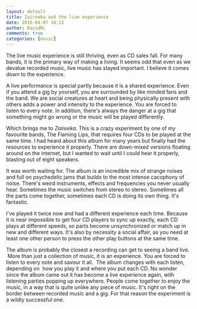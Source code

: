 ```yaml
---  
layout: default  
title: Zaireeka and the live experience  
date: 2016-04-07 10:13  
author: DavidRL  
comments: true  
categories: [music]  
---  
```

The live music experience is still thriving, even as CD sales fall. For many bands, it is the primary way of making a living. It seems odd that even as we devalue recorded music, live music has stayed important. I believe it comes down to the experience.  

A live performance is special partly because it is a shared experience. Even if you attend a gig by yourself, you are surrounded by like minded fans and the band. We are social creatures at heart and being physically present with others adds a power and intensity to the experience. You are forced to listen to every note. In addition, there's always the danger at a gig that something might go wrong or the music will be played differently.  
<!--more-->  

Which brings me to *Zaireeka*. This is a crazy experiment by one of my favourite bands, The Flaming Lips, that requires four CDs to be played at the same time. I had heard about this album for many years but finally had the resources to experience it properly. There are down-mixed versions floating around on the internet, but I wanted to wait until I could hear it properly, blasting out of eight speakers.  

It was worth waiting for. The album is an incredible mix of strange noises and full on psychedelic jams that builds to the most intense cacophony of noise. There's weird instruments, effects and frequencies you never usually hear. Sometimes the music switches from stereo to stereo. Sometimes all the parts come together, sometimes each CD is doing its own thing. It's fantastic.  

I've played it twice now and had a different experience each time. Because it is near impossible to get four CD players to sync up exactly, each CD plays at different speeds, so parts become unsynchronized or match up in new and different ways. It's also by necessity a social affair, as you need at least one other person to press the other play buttons at the same time.  

The album is probably the closest a recording can get to seeing a band live.  More than just a collection of music, it is an experience. You are forced to listen to every note and savour it all.  The album changes with each listen, depending on  how you play it and where you put each CD. No wonder since the album came out it has become a live experience again, with listening parties popping up everywhere. People come together to enjoy the music, in a way that is quite unlike any piece of music. It's right on the border between recorded music and a gig. For that reason the experiment is a wildly successful one.  
